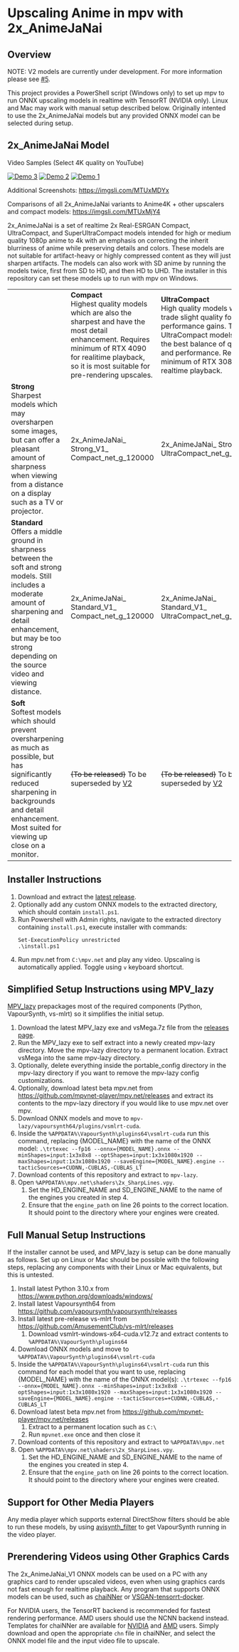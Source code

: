 # Upscaling Anime in mpv with 2x_AnimeJaNai

## Overview
NOTE: V2 models are currently under development. For more information please see [#5](/../../issues/5). 

This project provides a PowerShell script (Windows only) to set up mpv to run ONNX upscaling models in realtime with TensorRT (NVIDIA only). Linux and Mac may work with manual setup described below. Originally intented to use the 2x_AnimeJaNai models but any provided ONNX model can be selected during setup. 

## 2x_AnimeJaNai Model
Video Samples (Select 4K quality on YouTube)

[![Demo 3](demothumb1.png)](https://www.youtube.com/watch?v=gkE-uPPGzmA&list=PLcrA746sMVSi6t0PYXEDOkhocuDd31zC7&index=1)
[![Demo 2](demothumb2.png)](https://www.youtube.com/watch?v=CzGaLGjYSpQ&list=PLcrA746sMVSi6t0PYXEDOkhocuDd31zC7&index=2)
[![Demo 1](demothumb3.png)](https://www.youtube.com/watch?v=m1WMDn4FK8I&list=PLcrA746sMVSi6t0PYXEDOkhocuDd31zC7&index=3)

Additional Screenshots: https://imgsli.com/MTUxMDYx

Comparisons of all 2x_AnimeJaNai variants to Anime4K + other upscalers and compact models: https://imgsli.com/MTUxMjY4

2x_AnimeJaNai is a set of realtime 2x Real-ESRGAN Compact, UltraCompact, and SuperUltraCompact models intended for high or medium quality 1080p anime to 4k with an emphasis on correcting the inherit blurriness of anime while preserving details and colors. These models are not suitable for artifact-heavy or highly compressed content as they will just sharpen artifacts. The models can also work with SD anime by running the models twice, first from SD to HD, and then HD to UHD. The installer in this repository can set these models up to run with mpv on Windows.

|  |   |   |   |
|---|---|---|---|
|  | **Compact**<br>Highest quality models which are also the sharpest and have the most detail enhancement. Requires minimum of RTX 4090 for realitime playback, so it is most suitable for pre-rendering upscales.  | **UltraCompact**<br>High quality models which trade slight quality for major performance gains. The UltraCompact models have the best balance of quality and performance. Requires minimum of RTX 3080 for realtime playback.   | **SuperUltraCompact**<br>Fastest performance models which sacrifice a bit more quality and sharpness, primarily in background detail. Use if running any card slower than the RTX 3080 for realtime playback. Minimum card required for realtime playback has yet to be determined.  |
| **Strong**<br>Sharpest models which may oversharpen some images, but can offer a pleasant amount of sharpness when viewing from a distance on a display such as a TV or projector.  | 2x_AnimeJaNai_ Strong_V1_ Compact_net_g_120000  | 2x_AnimeJaNai_ Strong_V1_ UltraCompact_net_g_100000  |  2x_AnimeJaNai_ Strong_V1_ SuperUltraCompact_net_g_100000 |
| **Standard**<br>Offers a middle ground in sharpness between the soft and strong models. Still includes a moderate amount of sharpening and detail enhancement, but may be too strong depending on the source video and viewing distance.   | 2x_AnimeJaNai_ Standard_V1_ Compact_net_g_120000  | 2x_AnimeJaNai_ Standard_V1_ UltraCompact_net_g_100000  | ~~(To be released)~~ To be superceded by [V2](/../../issues/5)  |
| **Soft**<br>Softest models which should prevent oversharpening as much as possible, but has significantly reduced sharpening in backgrounds and detail enhancement. Most suited for viewing up close on a monitor.  | ~~(To be released)~~ To be superseded by [V2](/../../issues/5)  | ~~(To be released)~~ To be superseded by [V2](/../../issues/5)  | ~~(To be released)~~ To be superseded by [V2](/../../issues/5)  |

## Installer Instructions
1. Download and extract the [latest release](https://github.com/the-database/mpv-upscale-2x_animejanai/releases/download/1.0.0/mpv-upscale-2x_animejanai_v1.zip). 
2. Optionally add any custom ONNX models to the extracted directory, which should contain `install.ps1`.
3. Run Powershell with Admin rights, navigate to the extracted directory containing `install.ps1`, execute installer with commands: 
   ```
   Set-ExecutionPolicy unrestricted
   .\install.ps1
   ```
4. Run mpv.net from `C:\mpv.net` and play any video. Upscaling is automatically applied. Toggle using `v` keyboard shortcut. 

## Simplified Setup Instructions using MPV_lazy
[MPV_lazy](https://github.com/hooke007/MPV_lazy) prepackages most of the required components (Python, VapourSynth, vs-mlrt) so it simplifies the initial setup. 
1. Download the latest MPV_lazy exe and vsMega.7z file from the [releases page](https://github.com/hooke007/MPV_lazy/releases).
3. Run the MPV_lazy exe to self extract into a newly created mpv-lazy directory. Move the mpv-lazy directory to a permanent location. Extract vsMega into the same mpv-lazy directory. 
4. Optionally, delete everything inside the portable_config directory in the mpv-lazy directory if you want to remove the mpv-lazy config customizations.
5. Optionally, download latest beta mpv.net from https://github.com/mpvnet-player/mpv.net/releases and extract its contents to the mpv-lazy directory if you would like to use mpv.net over mpv. 
6. Download ONNX models and move to `mpv-lazy/vapoursynth64/plugins/vsmlrt-cuda`.
7. Inside the `%APPDATA%\VapourSynth\plugins64\vsmlrt-cuda` run this command, replacing {MODEL_NAME} with the name of the ONNX model: ```.\trtexec --fp16 --onnx={MODEL_NAME}.onnx --minShapes=input:1x3x8x8 --optShapes=input:1x3x1080x1920 --maxShapes=input:1x3x1080x1920 --saveEngine={MODEL_NAME}.engine --tacticSources=+CUDNN,-CUBLAS,-CUBLAS_LT```
8. Download contents of this repository and extract to `mpv-lazy`.
9. Open `%APPDATA%\mpv.net\shaders\2x_SharpLines.vpy`. 
   1. Set the HD_ENGINE_NAME and SD_ENGINE_NAME to the name of the engines you created in step 4. 
   2. Ensure that the `engine_path` on line 26 points to the correct location. It should point to the directory where your engines were created. 

## Full Manual Setup Instructions
If the installer cannot be used, and MPV_lazy is setup can be done manually as follows. Set up on Linux or Mac should be possible with the following steps, replacing any components with their Linux or Mac equivalents, but this is untested. 
1. Install latest Python 3.10.x from https://www.python.org/downloads/windows/
1. Install latest Vapoursynth64 from https://github.com/vapoursynth/vapoursynth/releases
2. Install latest pre-release vs-mlrt from https://github.com/AmusementClub/vs-mlrt/releases
   1. Download vsmlrt-windows-x64-cuda.v12.7z and extract contents to `%APPDATA%\VapourSynth\plugins64`
3. Download ONNX models and move to `%APPDATA%\VapourSynth\plugins64\vsmlrt-cuda`
4. Inside the `%APPDATA%\VapourSynth\plugins64\vsmlrt-cuda` run this command for each model that you want to use, replacing {MODEL_NAME} with the name of the ONNX model(s): ```.\trtexec --fp16 --onnx={MODEL_NAME}.onnx --minShapes=input:1x3x8x8 --optShapes=input:1x3x1080x1920 --maxShapes=input:1x3x1080x1920 --saveEngine={MODEL_NAME}.engine --tacticSources=+CUDNN,-CUBLAS,-CUBLAS_LT```
5. Download latest beta mpv.net from https://github.com/mpvnet-player/mpv.net/releases
   1. Extract to a permanent location such as `C:\`
   2. Run `mpvnet.exe` once and then close it
7. Download contents of this repository and extract to `%APPDATA%\mpv.net`
8. Open `%APPDATA%\mpv.net\shaders\2x_SharpLines.vpy`. 
   1. Set the HD_ENGINE_NAME and SD_ENGINE_NAME to the name of the engines you created in step 4. 
   2. Ensure that the `engine_path` on line 26 points to the correct location. It should point to the directory where your engines were created. 

## Support for Other Media Players
Any media player which supports external DirectShow filters should be able to run these models, by using [avisynth_filter](https://github.com/CrendKing/avisynth_filter) to get VapourSynth running in the video player. 

## Prerendering Videos using Other Graphics Cards
The 2x_AnimeJaNai_V1 ONNX models can be used on a PC with any graphics card to render upscaled videos, even when using graphics cards not fast enough for realtime playback. Any program that supports ONNX models can be used, such as [chaiNNer](https://github.com/chaiNNer-org/chaiNNer) or [VSGAN-tensorrt-docker](https://github.com/styler00dollar/VSGAN-tensorrt-docker).

For NVIDIA users, the TensorRT backend is recommended for fastest rendering performance. AMD users should use the NCNN backend instead. Templates for chaiNNer are available for [NVIDIA](animejanai-nvidia.chn?raw=1) and [AMD](animejanai-amd.chn?raw=1) users. Simply download and open the appropriate `chn` file in chaiNNer, and select the ONNX model file and the input video file to upscale. 
